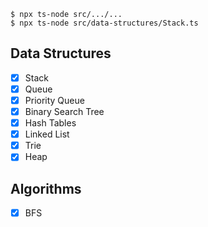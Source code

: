 ```
$ npx ts-node src/.../...
$ npx ts-node src/data-structures/Stack.ts
```

## Data Structures

- [x] Stack
- [x] Queue
- [x] Priority Queue
- [x] Binary Search Tree
- [x] Hash Tables
- [x] Linked List
- [x] Trie
- [x] Heap

## Algorithms

- [x] BFS
